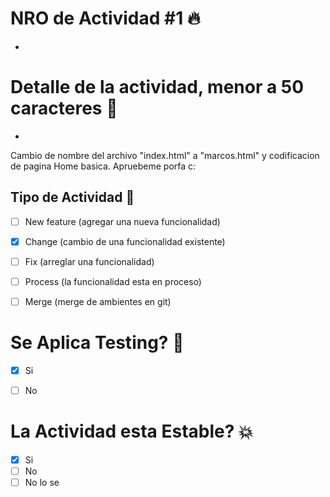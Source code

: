 # NRO de Actividad #1 🔥
-


# Detalle de la actividad, menor a 50 caracteres 🧩
-
Cambio de nombre del archivo "index.html" a "marcos.html" y codificacion de pagina Home basica. Apruebeme porfa c:

## Tipo de Actividad 📜
- [ ] New feature (agregar una nueva funcionalidad) 
- [x] Change (cambio de una funcionalidad existente)
- [ ] Fix (arreglar una funcionalidad)
- [ ] Process (la funcionalidad esta en proceso)
- [ ] Merge (merge de ambientes en git)


# Se Aplica Testing? 🧪
- [x] Si
- [ ] No


# La Actividad esta Estable? 💥
- [x] Si
- [ ] No
- [ ] No lo se
